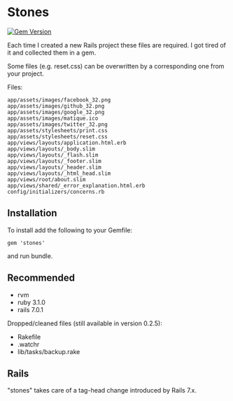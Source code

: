 Stones
======
[![Gem Version](https://badge.fury.io/rb/stones.png)](http://badge.fury.io/rb/stones)

Each time I created a new Rails project these files are required.
I got tired of it and collected them in a gem.

Some files (e.g. reset.css) can be overwritten by a
corresponding one from your project.

Files:

    app/assets/images/facebook_32.png
    app/assets/images/github_32.png
    app/assets/images/google_32.png
    app/assets/images/matique.ico
    app/assets/images/twitter_32.png
    app/assets/stylesheets/print.css
    app/assets/stylesheets/reset.css
    app/views/layouts/application.html.erb
    app/views/layouts/_body.slim
    app/views/layouts/_flash.slim
    app/views/layouts/_footer.slim
    app/views/layouts/_header.slim
    app/views/layouts/_html_head.slim
    app/views/root/about.slim
    app/views/shared/_error_explanation.html.erb
    config/initializers/concerns.rb

Installation
------------
To install add the following to your Gemfile:

    gem 'stones'

and run bundle.

Recommended
-----------

- rvm
- ruby 3.1.0
- rails 7.0.1

Dropped/cleaned files (still available in version 0.2.5):

- Rakefile
- .watchr
- lib/tasks/backup.rake

Rails
-----

"stones" takes care of a tag-head change introduced by Rails 7.x.
